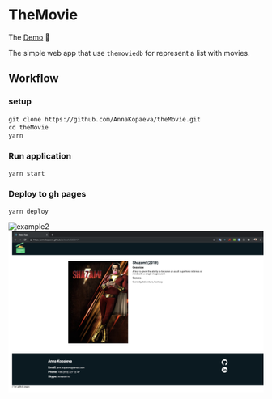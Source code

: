 # TheMovie

The [Demo](https://annakopaeva.github.io/theMovie/) 🚀

The simple web app that use `themoviedb` for represent a list with movies.

## Workflow

### setup
```
git clone https://github.com/AnnaKopaeva/theMovie.git
cd theMovie
yarn
```

### Run application
```
yarn start
```

### Deploy to gh pages
```
yarn deploy
```


![example2](https://github.com/AnnaKopaeva/theMovie/blob/master/public/example2.png)
![example1](https://github.com/AnnaKopaeva/theMovie/blob/master/public/example1.png)
